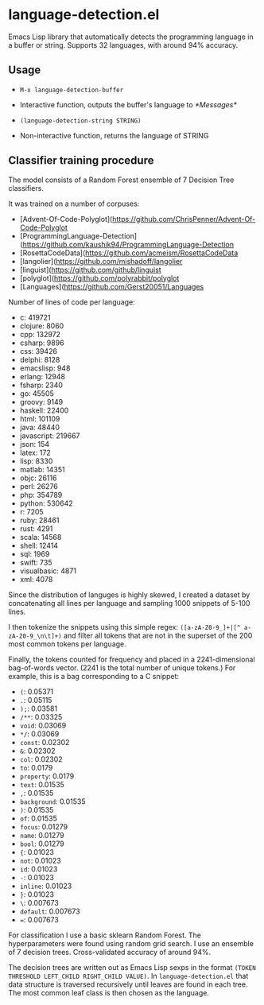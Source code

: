 # language-detection.el

Emacs Lisp library that automatically detects the programming language in a buffer or string. Supports 32 languages, with around 94% accuracy.

## Usage

* `M-x language-detection-buffer`
 - Interactive function, outputs the buffer's language to *\*Messages\**

* `(language-detection-string STRING)`
 - Non-interactive function, returns the language of STRING

## Classifier training procedure

The model consists of a Random Forest ensemble of 7 Decision Tree classifiers.

It was trained on a number of corpuses:

 * [Advent-Of-Code-Polyglot](https://github.com/ChrisPenner/Advent-Of-Code-Polyglot
 * [ProgrammingLanguage-Detection](https://github.com/kaushik94/ProgrammingLanguage-Detection
 * [RosettaCodeData](https://github.com/acmeism/RosettaCodeData
 * [langolier](https://github.com/mishadoff/langolier
 * [linguist](https://github.com/github/linguist
 * [polyglot](https://github.com/polyrabbit/polyglot
 * [Languages](https://github.com/Gerst20051/Languages

Number of lines of code per language:

 * c: 419721
 * clojure: 8060
 * cpp: 132972
 * csharp: 9896
 * css: 39426
 * delphi: 8128
 * emacslisp: 948
 * erlang: 12948
 * fsharp: 2340
 * go: 45505
 * groovy: 9149
 * haskell: 22400
 * html: 101109
 * java: 48440
 * javascript: 219667
 * json: 154
 * latex: 172
 * lisp: 8330
 * matlab: 14351
 * objc: 26116
 * perl: 26276
 * php: 354789
 * python: 530642
 * r: 7205
 * ruby: 28461
 * rust: 4291
 * scala: 14568
 * shell: 12414
 * sql: 1969
 * swift: 735
 * visualbasic: 4871
 * xml: 4078

Since the distribution of languges is highly skewed, I created a dataset by concatenating all lines per language and sampling 1000 snippets of 5-100 lines.

I then tokenize the snippets using this simple regex: `([a-zA-Z0-9_]+|[^ a-zA-Z0-9_\n\t]+)` and filter all tokens that are not in the superset of the 200 most common tokens per language.

Finally, the tokens counted for frequency and placed in a 2241-dimensional bag-of-words vector. (2241 is the total number of unique tokens.) For example, this is a bag corresponding to a C snippet:

 * `(`: 0.05371
 * `.`: 0.05115
 * `);`: 0.03581
 * `/**`: 0.03325
 * `void`: 0.03069
 * `*/`: 0.03069
 * `const`: 0.02302
 * `&`: 0.02302
 * `col`: 0.02302
 * `to`: 0.0179
 * `property`: 0.0179
 * `text`: 0.01535
 * `,`: 0.01535
 * `background`: 0.01535
 * `)`: 0.01535
 * `of`: 0.01535
 * `focus`: 0.01279
 * `name`: 0.01279
 * `bool`: 0.01279
 * `{`: 0.01023
 * `not`: 0.01023
 * `id`: 0.01023
 * `-`: 0.01023
 * `inline`: 0.01023
 * `}`: 0.01023
 * `\`: 0.007673
 * `default`: 0.007673
 * `=`: 0.007673

For classification I use a basic sklearn Random Forest. The hyperparameters were found using random grid search. I use an ensemble of 7 decision trees. Cross-validated accuracy of around 94%.

The decision trees are written out as Emacs Lisp sexps in the format `(TOKEN THRESHOLD LEFT_CHILD RIGHT_CHILD VALUE)`. In `language-detection.el` that data structure is traversed recursively until leaves are found in each tree. The most common leaf class is then chosen as the language.
